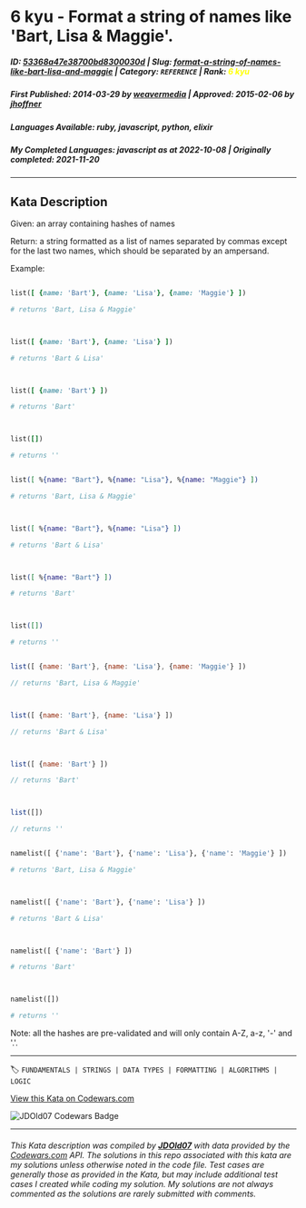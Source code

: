 # 6 kyu - Format a string of names like 'Bart, Lisa & Maggie'.

##### **ID**: [53368a47e38700bd8300030d](https://www.codewars.com/kata/53368a47e38700bd8300030d) | **Slug**: [format-a-string-of-names-like-bart-lisa-and-maggie](https://www.codewars.com/kata/53368a47e38700bd8300030d) | **Category**: `REFERENCE` | **Rank**: <span style="color:yellow">6 kyu</span>

##### **First Published**: 2014-03-29 ***by*** [weavermedia](https://www.codewars.com/users/weavermedia) | **Approved**: 2015-02-06 ***by*** [jhoffner](https://www.codewars.com/users/jhoffner)

##### **Languages Available**: ruby, javascript, python, elixir

##### **My Completed Languages**: javascript ***as at*** 2022-10-08 | **Originally completed**: 2021-11-20

---

## Kata Description


Given: an array containing hashes of names



Return: a string formatted as a list of names separated by commas except for the last two names, which should be separated by an ampersand.



Example:



``` ruby

list([ {name: 'Bart'}, {name: 'Lisa'}, {name: 'Maggie'} ])

# returns 'Bart, Lisa & Maggie'



list([ {name: 'Bart'}, {name: 'Lisa'} ])

# returns 'Bart & Lisa'



list([ {name: 'Bart'} ])

# returns 'Bart'



list([])

# returns ''

```

``` elixir

list([ %{name: "Bart"}, %{name: "Lisa"}, %{name: "Maggie"} ])

# returns 'Bart, Lisa & Maggie'



list([ %{name: "Bart"}, %{name: "Lisa"} ])

# returns 'Bart & Lisa'



list([ %{name: "Bart"} ])

# returns 'Bart'



list([])

# returns ''

```

``` javascript

list([ {name: 'Bart'}, {name: 'Lisa'}, {name: 'Maggie'} ])

// returns 'Bart, Lisa & Maggie'



list([ {name: 'Bart'}, {name: 'Lisa'} ])

// returns 'Bart & Lisa'



list([ {name: 'Bart'} ])

// returns 'Bart'



list([])

// returns ''

```

```python

namelist([ {'name': 'Bart'}, {'name': 'Lisa'}, {'name': 'Maggie'} ])

# returns 'Bart, Lisa & Maggie'



namelist([ {'name': 'Bart'}, {'name': 'Lisa'} ])

# returns 'Bart & Lisa'



namelist([ {'name': 'Bart'} ])

# returns 'Bart'



namelist([])

# returns ''

```



Note: all the hashes are pre-validated and will only contain A-Z, a-z, '-' and '.'.



---


🏷 `FUNDAMENTALS | STRINGS | DATA TYPES | FORMATTING | ALGORITHMS | LOGIC`


[View this Kata on Codewars.com](https://www.codewars.com/kata/53368a47e38700bd8300030d)

![](https://www.codewars.com/users/jdold07/badges/large "JDOld07 Codewars Badge")

---

###### *This Kata description was compiled by [**JDOld07**](https://tpstech.dev) with data provided by the [Codewars.com](https://www.codewars.com) API.  The solutions in this repo associated with this kata are my solutions unless otherwise noted in the code file.  Test cases are generally those as provided in the Kata, but may include additional test cases I created while coding my solution.  My solutions are not always commented as the solutions are rarely submitted with comments.*
